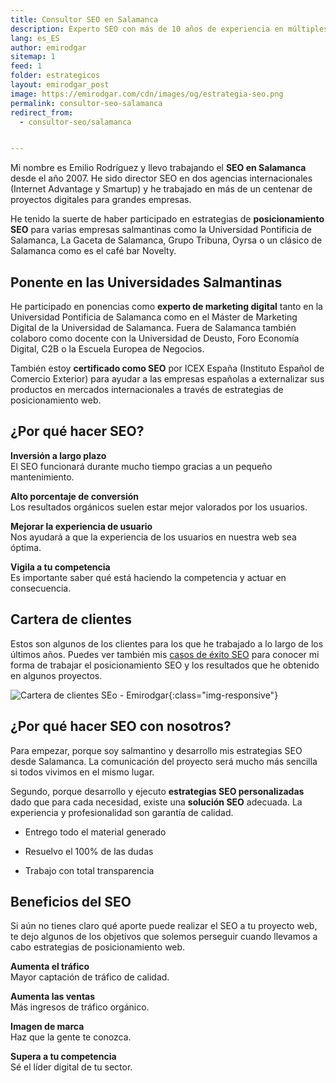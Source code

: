 ```yaml
---
title: Consultor SEO en Salamanca
description: Experto SEO con más de 10 años de experiencia en múltiples agencias, países y proyectos. Hablemos, es gratis.
lang: es_ES
author: emirodgar
sitemap: 1
feed: 1
folder: estrategicos
layout: emirodgar_post
image: https://emirodgar.com/cdn/images/og/estrategia-seo.png
permalink: consultor-seo-salamanca
redirect_from: 
  - consultor-seo/salamanca


---
```


Mi nombre es Emilio Rodríguez y llevo trabajando el **SEO en Salamanca** desde el año 2007. He sido director SEO en dos agencias internacionales (Internet Advantage y Smartup) y he trabajado en más de un centenar de proyectos digitales para grandes empresas.

He tenido la suerte de haber participado en estrategias de **posicionamiento SEO** para varias empresas salmantinas como la Universidad Pontificia de Salamanca, La Gaceta de Salamanca, Grupo Tribuna, Oyrsa o un clásico de Salamanca como es el café bar Novelty.

## Ponente en las Universidades Salmantinas

He participado en ponencias como **experto de marketing digital** tanto en la Universidad Pontificia de Salamanca como en el Máster de Marketing Digital de la Universidad de Salamanca. Fuera de Salamanca también colaboro como docente con la Universidad de Deusto, Foro Economía Digital, C2B o la Escuela Europea de Negocios. 

También estoy **certificado como SEO** por ICEX España (Instituto Español de Comercio Exterior) para ayudar a las empresas españolas a externalizar sus productos en mercados internacionales a través de estrategias de posicionamiento web.

## ¿Por qué hacer SEO?

**Inversión a largo plazo**  
El SEO funcionará durante mucho tiempo gracias a un pequeño mantenimiento.  

**Alto porcentaje de conversión**  
Los resultados orgánicos suelen estar mejor valorados por los usuarios.  

**Mejorar la experiencia de usuario**  
Nos ayudará a que la experiencia de los usuarios en nuestra web sea óptima.  

**Vigila a tu competencia**  
Es importante saber qué está haciendo la competencia y actuar en consecuencia.

## Cartera de clientes

Estos son algunos de los clientes para los que he trabajado a lo largo de los últimos años. Puedes ver también mis [casos de éxito SEO](https://emirodgar.com/casos-exito-seo) para conocer mi forma de trabajar el posicionamiento SEO y los resultados que he obtenido en algunos proyectos. 

![Cartera de clientes SEo - Emirodgar](https://emirodgar.com/cdn/images/clients/erg-com-clientes.jpg){:class="img-responsive"}


## ¿Por qué hacer SEO con nosotros?

Para empezar, porque soy salmantino y desarrollo mis estrategias SEO desde Salamanca. La comunicación del proyecto será mucho más sencilla si todos vivimos en el mismo lugar.

Segundo, porque desarrollo y ejecuto  **estrategias SEO personalizadas** dado que para cada necesidad, existe una  **solución SEO**  adecuada. La experiencia y profesionalidad son garantía de calidad.

- Entrego todo el material generado

- Resuelvo el 100% de las dudas

- Trabajo con total transparencia

## Beneficios del SEO

Si aún no tienes claro qué aporte puede realizar el SEO a tu proyecto web, te dejo algunos de los objetivos que solemos perseguir cuando llevamos a cabo estrategias de posicionamiento web.

**Aumenta el tráfico**  
Mayor captación de tráfico de calidad.

**Aumenta las ventas**  
Más ingresos de tráfico orgánico.

**Imagen de marca**  
Haz que la gente te conozca.

**Supera a tu competencia**  
Sé el líder digital de tu sector.


<!--stackedit_data:
eyJoaXN0b3J5IjpbLTMwODI2MTQ4LC0xMzA2OTk1MzcwLC04MD
I5ODk5OTIsLTE5ODAxOTE3MDIsOTY2MDE0OTY3LC0yNDc2MjI4
NjIsMjA2NzU5ODU4N119
-->